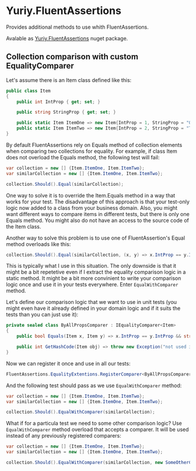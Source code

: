 # Yuriy.FluentAssertions
Provides additional methods to use whith FluentAssertions.

Avalable as [Yuriy.FluentAssertions](https://www.nuget.org/packages/Yuriy.FluentAssertions/ "nuget package url") nuget package.

## Collection comparison with custom EqualityComparer
Let's assume there is an Item class defined like this:
```cs
public class Item
{
    public int IntProp { get; set; }

    public string StringProp { get; set; }

    public static Item ItemOne => new Item{IntProp = 1, StringProp = "One"};
    public static Item ItemTwo => new Item{IntProp = 2, StringProp = "Two"};    
}
```
By default FluentAssertions rely on Equals method of collection elements when comparing two collections for equality.
For example, if class Item does not overload the Equals method, the following test will fail:
```cs
var collection = new [] {Item.ItemOne, Item.ItemTwo};
var similarCollection = new [] {Item.ItemOne, Item.ItemTwo};

collection.Should().Equal(similarCollection);
```
One way to solve it is to override the Item.Equals method in a way that works for your test. The disadvantage of this approach is that your test-only logic now added to a class from your business domain. Also, you might want different ways to compare items in different tests, but there is only one Equals method. You might also do not have an access to the source code of the Item class.

Another way to solve this problem is to use one of FluentAssertion's Equal method overloads like this:
```cs
collection.Should().Equal(similarCollection, (x, y) => x.IntProp == y.IntProp && string.Equals(x.StringProp => y.StringProp));
```

This is typically what I use in this situation. The only downside is that it might be a bit repetetive even if I extract the equality comparison logic in a static method. It might be a bit more convinient to write your comparison logic once and use it in your tests everywhere. Enter ```EqualWithComparer``` method.

Let's define our comparison logic that we want to use in unit tests (you might even have it already defined in your domain logic and if it suits the tests than you can just use it):
```cs
private sealed class ByAllPropsComparer : IEqualityComparer<Item>
{
    public bool Equals(Item x, Item y) => x.IntProp == y.IntProp && string.Equals(x.StringProp, y.StringProp);

    public int GetHashCode(Item obj) => throw new Exception("not used in tests");
}
```
Now we can register it once and use in all our tests:
```cs
FluentAssertions.EqualityExtentions.RegisterComparer<ByAllPropsComparer>();
```
And the following test should pass as we use ```EqualWithComparer``` method:
```cs
var collection = new [] {Item.ItemOne, Item.ItemTwo};
var similarCollection = new [] {Item.ItemOne, Item.ItemTwo};

collection.Should().EqualWithComparer(similarCollection);
```

What if for a particula test we need to some other comparison logic? Use ```EqualWithComparer``` method overload that accepts a comparer. It will be used instead of any previously registered comparers:
```cs
var collection = new [] {Item.ItemOne, Item.ItemTwo};
var similarCollection = new [] {Item.ItemOne, Item.ItemTwo};

collection.Should().EqualWithComparer(similarCollection, new SomeOtherComparer());
```